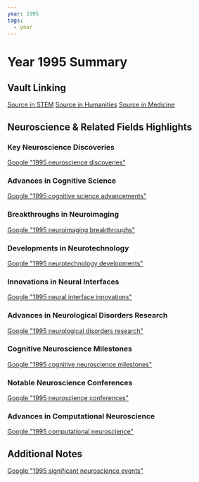 ```yaml
---
year: 1995
tags:
  - year
---
```

# Year 1995 Summary

## Vault Linking
[Source in STEM]()
[Source in Humanities]()
[Source in Medicine]()

## Neuroscience & Related Fields Highlights

### Key Neuroscience Discoveries
[Google "1995 neuroscience discoveries"](https://www.google.com/search?q=1995+neuroscience+discoveries)

### Advances in Cognitive Science
[Google "1995 cognitive science advancements"](https://www.google.com/search?q=1995+cognitive+science+advancements)

### Breakthroughs in Neuroimaging
[Google "1995 neuroimaging breakthroughs"](https://www.google.com/search?q=1995+neuroimaging+breakthroughs)

### Developments in Neurotechnology
[Google "1995 neurotechnology developments"](https://www.google.com/search?q=1995+neurotechnology+developments)

### Innovations in Neural Interfaces
[Google "1995 neural interface innovations"](https://www.google.com/search?q=1995+neural+interface+innovations)

### Advances in Neurological Disorders Research
[Google "1995 neurological disorders research"](https://www.google.com/search?q=1995+neurological+disorders+research)

### Cognitive Neuroscience Milestones
[Google "1995 cognitive neuroscience milestones"](https://www.google.com/search?q=1995+cognitive+neuroscience+milestones)

### Notable Neuroscience Conferences
[Google "1995 neuroscience conferences"](https://www.google.com/search?q=1995+neuroscience+conferences)

### Advances in Computational Neuroscience
[Google "1995 computational neuroscience"](https://www.google.com/search?q=1995+computational+neuroscience)

## Additional Notes
[Google "1995 significant neuroscience events"](https://www.google.com/search?q=1995+significant+neuroscience+events)
